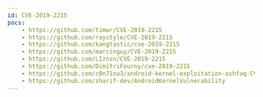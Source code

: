 ```yaml
---
id: CVE-2019-2215
pocs:
    - https://github.com/timwr/CVE-2019-2215
    - https://github.com/raystyle/CVE-2019-2215
    - https://github.com/kangtastic/cve-2019-2215
    - https://github.com/marcinguy/CVE-2019-2215
    - https://github.com/LIznzn/CVE-2019-2215
    - https://github.com/DimitriFourny/cve-2019-2215
    - https://github.com/c0n71nu3/android-kernel-exploitation-ashfaq-CVE-2019-2215
    - https://github.com/sharif-dev/AndroidKernelVulnerability
---
```

